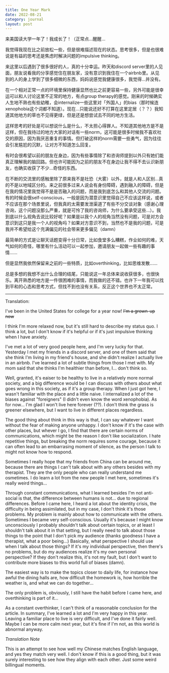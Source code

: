 ```yaml
---
title: One Year Mark
date: 2022-08-21
category: journal
layout: post
---
```


来美国读大学一年了！我成长了！（正常点...醒醒...

我觉得我现在比之前放松一些，但是很难描述现在的状态。思考很多，但是也很难说是有益的思考还是焦虑时解决问题的impulsive thinking。

来这里以后遇到了很多很好的人，真的十分幸运。昨天和discord server里的人见面，朋友说看我的分享感觉住在朋友家，没有意识到我住在一个airbnb里。从见到的人的身上学到了很多细微的东西，妈妈说感觉我健康很多，我觉得...并没有。

在一个相对正常一点的环境里保持健康显然也比之前更容易一些，另外可能是很幸运可以和人讨论这里不正常的地方，有点group therapy的感觉。刚来的时候确实人生地不熟也有些幼稚，会internalize一些这里对「外国人」的bias（那时候连xenophobia这个词都不知道）。现在...只能说还好不打算在这里定居（？？）我知道其他地方的草也不见得更绿，但是还是想尝试去不同的地方生活。

这样思考的好处是可以想说什么是什么，不太担心得罪人。不知道其他地方是不是这样，但在我待过的地方大家的对话有一些norm，这可能是很多时候我不喜欢社交的原因，因为我厌恶重复的事情。但打破这样的norm需要一些勇气，因为往往会引发尴尬的沉默，让对方不知道怎么回复。

有时会很希望以前的朋友在身边，因为有些事情除了和咨询师提到以外只有她们能真正理解我的脑回路。但也许可能因为之前的朋友不在身边让我不得不去认识新朋友，也确实收获了不少...奇怪的东西。

在不断的交流里的感触里除了原来我不是社恐（大雾）以外，就是人和人区别...真的不是以地域区分的。来之前很多过来人说会有身份障碍，遇到融入的障碍，但是在我的情况里我觉得不是是否融入的问题，而是我到底怎么和其他人交流的问题。有的时候会很self-conscious，一般是因为潜意识里觉得自己不应该这样说，或者不应该在那个场景里说，但我真的太需要发泄渠道了有些不分交谈对象（感谢心理咨询，这个问题没那么严重，就是可怜了我的咨询师，为什么要承受这些...）。我到底以什么视角去说比较好呢？如果是以我个人的视角当然没有问题，可是对方会意识到这只是我一个人的视角吗？如果对方意识不到，当然也不是我的问题，可是我并不希望给这个充满偏见的社会带来更多偏见（damn）

最简单的方式是让聊天话题变得十分日常，比如食堂多么糟糕，作业如何的难，天气如何的奇怪，哪里有什么活动可以一起参加，邀请朋友一起做一些有趣的事情...... 

但是显然我依然保留来之前的一些特质，比如overthinking，比如思维发散......

总是多想的我想不出什么合理的结尾，只能说这一年总体来说收获很多，也很快乐。离开熟悉的地方是一件很困难的事情，而我做的还不错。也许下一年我可以找到平和的心态和思考方式，但找不到也没有关系，反正这个世界也不太正常。

----

Translation:

I've been in the United States for college for a year now! ~~I'm a grown-up now~~

I think I'm more relaxed now, but it's still hard to describe my status quo. I think a lot, but I don't know if it's helpful or if it's just impulsive thinking when I have anxiety.

I've met a lot of very good people here, and I'm very lucky for that. Yesterday I met my friends in a discord server, and one of them said that she think I'm living in my friend's house, and she didn't realize I actually live in an airbnb. I've learned a lot of subtle things from those I met with. My mom said that she thinks I'm healthier than before, I... don't think so.

Well, granted, it's eaiser to be healthy to live in a relatively more normal society, and a big difference would be I can discuss with others about what goes wrong in this society, as if it's a group therapy. When I just got here, I wasn't familiar with the place and a little naive. I internalized a lot of the biases against "foreigners" (I didn't even know the word xenophobia). As for now... I'm glad I won't live here forever (??). I don't think the grass is greener elsewhere, but I want to live in different places regardless.

The good thing about think in this way is that, I can say whatever I want without the fear of making anyone unhappy. I don't know if it's the case with other places, but whever I go, I find that there are certain norms of communications, which might be the reason I don't like socialization. I hate repetitive things, but breaking the norm requires some courage, because it can often lead to an embarrasing moment of silence, as the person I talk to might not know how to respond.

Sometimes I really hope that my friends from China can be around me, because there are things I can't talk about with any others besides with my therapist. They are the only people who can really understand me osmetimes. I do learn a lot from the new people I met here, sometimes it's really weird things...

Through constant communications, what I learned besides I'm not anti-social is that, the difference between humans is not... due to regional differences. Before I came here, I heard a lot about the identity crisis, the difficulty in being assimilated, but in my case, I don't think it's those problems. My problem is mainly about how to communicate with the others. Sometimes I became very self-conscious. Usually it's because I might know unconsciously I probably shouldn't talk about certain topics, or at least I shouldn't talk about it in that setting, but I really need to talk about those things to the point that I don't pick my audience (thanks goodness I have a therapist, what a poor being...) Basically, what perspective I should use when I talk about those things? If it's my individual perspective, then there's no problems, but do my audiences realize it's my own personal perspective? If they don't realize this, it's not my fault, but I don't want to contribute more biases to this world full of biases (damn).

The easiest way is to make the topics closer to daily life, for instance how awful the dining halls are, how difficult the homework is, how horrible the weather is, and what we can do together...

The only problem is, obviously, I still have the habit before I came here, and overthinking is part of it...

As a constant overthinker, I can't think of a reasonable conclusion for the article. In summary, I've learned a lot and I'm very happy in this year. Leaving a familiar place to live is very difficult, and I've done it fairly well. Maybe I can be more calm next year, but it's fine if I'm not, as this world is abnormal anyway.


*Translation Note*

This is an attempt to see how well my Chinese matches English language, and yes they match very well. I don't know if this is a good thing, but it was surely interesting to see how they align with each other. Just some weird billingual moments. 